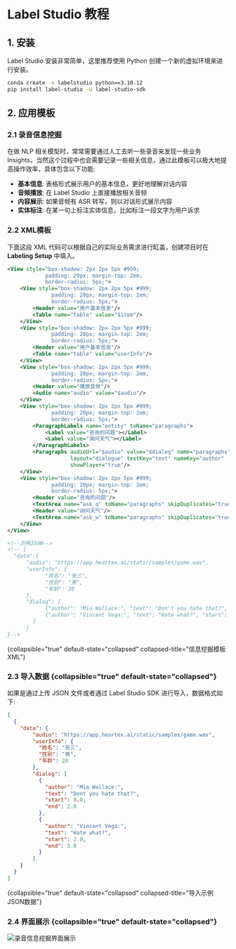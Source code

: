 # Label Studio 教程

<show-structure for="chapter,procedure" depth="2"/>

## 1. 安装

Label Studio 安装非常简单，这里推荐使用 Python 创建一个新的虚拟环境来进行安装。


```Bash
conda create -n labelstudio python==3.10.12
pip install label-studio -U label-studio-sdk
```


## 2. 应用模板

### 2.1 录音信息挖掘

在做 NLP 相关模型时，常常需要通过人工去听一些录音来发现一些业务 Insights，当然这个过程中也会需要记录一些相关信息，通过此模板可以极大地提高操作效率，具体包含以下功能:
- **基本信息**: 表格形式展示用户的基本信息，更好地理解对话内容
- **音频播放**: 在 Label Studio 上直接播放相关音频
- **内容展示**: 如果音频有 ASR 转写，则以对话形式展示内容
- **实体标注**: 在某一句上标注实体信息，比如标注一段文字为用户诉求

### 2.2 XML模板


下面这段 XML 代码可以根据自己的实际业务需求进行缸盖，创建项目时在 **Labeling Setup** 中填入。

```xml
<View style="box-shadow: 2px 2px 5px #999;
            padding: 20px; margin-top: 2em;
            border-radius: 5px;">
    <View style="box-shadow: 2px 2px 5px #999;
              padding: 20px; margin-top: 2em;
              border-radius: 5px;">
        <Header value="用户基本信息"/>
        <Table name="table" value="$item"/>
    </View>
    <View style="box-shadow: 2px 2px 5px #999;
              padding: 20px; margin-top: 2em;
              border-radius: 5px;">
        <Header value="用户基本信息"/>
        <Table name="table" value="userInfo"/>
    </View>
    <View style="box-shadow: 2px 2px 5px #999;
              padding: 20px; margin-top: 2em;
              border-radius: 5px;">
        <Header value="播放音频"/>
        <Audio name="audio" value="$audio"/>
    </View>
    <View style="box-shadow: 2px 2px 5px #999;
              padding: 20px; margin-top: 2em;
              border-radius: 5px;">
        <ParagraphLabels name="entity" toName="paragraphs">
            <Label value="咨询的问题"></Label>
            <Label value="询问天气"></Label>
        </ParagraphLabels>
        <Paragraphs audioUrl="$audio" value="$dialog" name="paragraphs"
                    layout="dialogue" textKey="text" nameKey="author"
                    showPlayer="true"/>
    </View>
    <View style="box-shadow: 2px 2px 5px #999;
              padding: 20px; margin-top: 2em;
              border-radius: 5px;">
        <Header value="咨询的问题"/>
        <TextArea name="ask_q" toName="paragraphs" skipDuplicates="true" editable="true"/>
        <Header value="询问天气"/>
        <TextArea name="ask_w" toName="paragraphs" skipDuplicates="true" editable="true"/>
    </View>
</View>

<!--示例JSON-->
<!-- {
  "data":{
      "audio": "https://app.heartex.ai/static/samples/game.wav",
      "userInfo": {
            "姓名": "张三",
            "性别": "男",
            "年龄": 20
      },
      "dialog": [
            {"author": "Mia Wallace:", "text": "Don't you hate that?", "start": 0.0, "end": 2.0},
            {"author": "Vincent Vega:", "text": "Hate what?", "start": 2.0, "end": 3.0}
        ]
      }
}-->
```
{collapsible="true" default-state="collapsed" collapsed-title="信息挖掘模板XML"}

### 2.3 导入数据 {collapsible="true" default-state="collapsed"}

如果是通过上传 JSON 文件或者通过 Label Studio SDK 进行导入，数据格式如下:

```json
[
  {
    "data": {
        "audio": "https://app.heartex.ai/static/samples/game.wav",
        "userInfo": {
          "姓名": "张三",
          "性别": "男",
          "年龄": 20
        },
        "dialog": [
          {
            "author": "Mia Wallace:",
            "text": "Dont you hate that?",
            "start": 0.0,
            "end": 2.0
          },
          {
            "author": "Vincent Vega:",
            "text": "Hate what?",
            "start": 2.0,
            "end": 3.0
          }
        ]
    }
  }
]
```
{collapsible="true" default-state="collapsed" collapsed-title="导入示例JSON数据"}

### 2.4 界面展示 {collapsible="true" default-state="collapsed"}

![录音信息挖掘界面展示](labelstudio_data_mining_for_recording.png)


